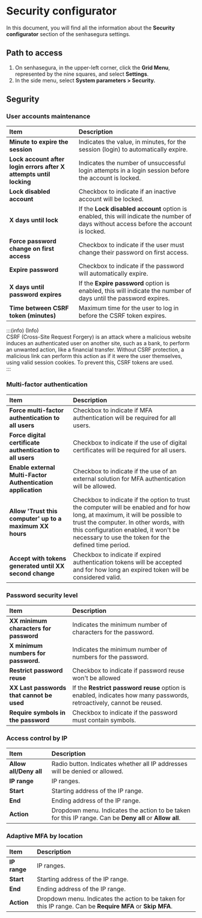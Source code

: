# Security configurator

In this document, you will find all the information about the **Security configurator** section of the senhasegura settings.

## Path to access

1. On senhasegura, in the upper-left corner, click the **Grid Menu**, represented by the nine squares, and select **Settings**.  
2. In the side menu, select **System parameters \> Security.**

## Segurity

### User accounts maintenance

| Item | Description |
| :---- | :---- |
| **Minute to expire the session** | Indicates the value, in minutes, for the session (login) to automatically expire. |
| **Lock account after login errors after X attempts until locking** | Indicates the number of unsuccessful login attempts in a login session before the account is locked. |
| **Lock disabled account**  | Checkbox to indicate if an inactive account will be locked. |
| **X days until lock** | If the **Lock disabled account** option is enabled, this will indicate the number of days without access before the account is locked. |
| **Force password change on first access** | Checkbox to indicate if the user must change their password on first access. |
| **Expire password** | Checkbox to indicate if the password will automatically expire. |
| **X days until password expires** | If the **Expire password** option is enabled, this will indicate the number of days until the password expires. |
| **Time between CSRF token (minutes)** | Maximum time for the user to log in before the CSRF token expires. |

:::(info) (Info)  
CSRF (Cross-Site Request Forgery) is an attack where a malicious website induces an authenticated user on another site, such as a bank, to perform an unwanted action, like a financial transfer. Without CSRF protection, a malicious link can perform this action as if it were the user themselves, using valid session cookies. To prevent this, CSRF tokens are used.  
:::

### Multi-factor authentication

| Item | Description |
| :---- | :---- |
| **Force multi-factor authentication to all users** | Checkbox to indicate if MFA authentication will be required for all users. |
| **Force digital certificate authentication to all users** | Checkbox to indicate if the use of digital certificates will be required for all users. |
| **Enable external Multi-Factor Authentication application** | Checkbox to indicate if the use of an external solution for MFA authentication will be allowed. |
| **Allow 'Trust this computer' up to a maximum XX hours** | Checkbox to indicate if the option to trust the computer will be enabled and for how long, at maximum, it will be possible to trust the computer. In other words, with this configuration enabled, it won't be necessary to use the token for the defined time period. |
| **Accept with tokens generated until XX second change** | Checkbox to indicate if expired authentication tokens will be accepted and for how long an expired token will be considered valid. |

### Password security level

| Item | Description |
| :---- | :---- |
| **XX  minimum characters for password** | Indicates the minimum number of characters for the password. |
| **X minimum numbers for password.** | Indicates the minimum number of numbers for the password. |
| **Restrict password reuse** | Checkbox to indicate if password reuse won't be allowed |
| **XX Last passwords that cannot be used** | If the **Restrict password reuse** option is enabled, indicates how many passwords, retroactively, cannot be reused. |
| **Require symbols in the password** | Checkbox to indicate if the password must contain symbols. |

### Access control by IP

| Item | Description |
| :---- | :---- |
| **Allow all/Deny all** | Radio button. Indicates whether all IP addresses will be denied or allowed. |
| **IP range** | IP ranges. |
| **Start** | Starting address of the IP range. |
| **End** | Ending address of the IP range. |
| **Action** | Dropdown menu. Indicates the action to be taken for this IP range. Can be **Deny all** or **Allow all**. |

### Adaptive MFA by location

| Item | Description |
| :---- | :---- |
| **IP range** | IP ranges. |
| **Start** | Starting address of the IP range. |
| **End** | Ending address of the IP range. |
| **Action** | Dropdown menu. Indicates the action to be taken for this IP range. Can be **Require MFA** or **Skip MFA**. |
